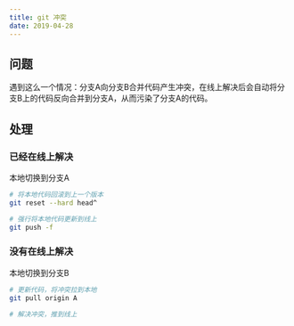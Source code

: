 ```yaml
---
title: git 冲突
date: 2019-04-28
---
```


## 问题

遇到这么一个情况：分支A向分支B合并代码产生冲突，在线上解决后会自动将分支B上的代码反向合并到分支A，从而污染了分支A的代码。

## 处理

### 已经在线上解决

本地切换到分支A

```bash
# 将本地代码回滚到上一个版本
git reset --hard head^

# 强行将本地代码更新到线上
git push -f
```

### 没有在线上解决

本地切换到分支B

```bash
# 更新代码，将冲突拉到本地
git pull origin A

# 解决冲突，推到线上
```